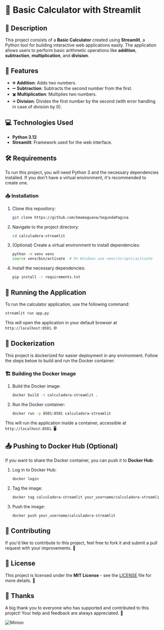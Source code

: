 # 🧮 Basic Calculator with Streamlit

## 📜 Description

This project consists of a **Basic Calculator** created using **Streamlit**, a Python tool for building interactive web applications easily. The application allows users to perform basic arithmetic operations like **addition**, **subtraction**, **multiplication**, and **division**.

## 🔧 Features

- ➕ **Addition**: Adds two numbers.
- ➖ **Subtraction**: Subtracts the second number from the first.
- ✖️ **Multiplication**: Multiplies two numbers.
- ➗ **Division**: Divides the first number by the second (with error handling in case of division by 0).

## 💻 Technologies Used

- **Python 3.12**
- **Streamlit**: Framework used for the web interface.

## 🛠️ Requirements

To run this project, you will need Python 3 and the necessary dependencies installed. If you don't have a virtual environment, it's recommended to create one.

### 📥 Installation

1. Clone this repository:
   ```bash
   git clone https://github.com/kmamaguana/SegundaPagina
   ```

2. Navigate to the project directory:
   ```bash
   cd calculadora-streamlit
   ```

3. (Optional) Create a virtual environment to install dependencies:
   ```bash
   python -m venv venv
   source venv/bin/activate  # On Windows use venv\Scripts\activate
   ```

4. Install the necessary dependencies:
   ```bash
   pip install -r requirements.txt
   ```

## 🚀 Running the Application

To run the calculator application, use the following command:

```bash
streamlit run app.py
```

This will open the application in your default browser at `http://localhost:8501`. 🌐

## 🐳 Dockerization

This project is dockerized for easier deployment in any environment. Follow the steps below to build and run the Docker container:

### 🏗️ Building the Docker Image

1. Build the Docker image:
   ```bash
   docker build -t calculadora-streamlit .
   ```

2. Run the Docker container:
   ```bash
   docker run -p 8501:8501 calculadora-streamlit
   ```

This will run the application inside a container, accessible at `http://localhost:8501`. 🖥️

## 📤 Pushing to Docker Hub (Optional)

If you want to share the Docker container, you can push it to **Docker Hub**:

1. Log in to Docker Hub:
   ```bash
   docker login
   ```

2. Tag the image:
   ```bash
   docker tag calculadora-streamlit your_username/calculadora-streamlit
   ```

3. Push the image:
   ```bash
   docker push your_username/calculadora-streamlit
   ```

## 🤝 Contributing

If you'd like to contribute to this project, feel free to fork it and submit a pull request with your improvements. 🙌

## 📝 License

This project is licensed under the **MIT License** - see the [LICENSE](LICENSE) file for more details. 📜

## 🙏 Thanks

A big thank you to everyone who has supported and contributed to this project! Your help and feedback are always appreciated. 🙏

![Minion](https://octodex.github.com/images/minion.png)
